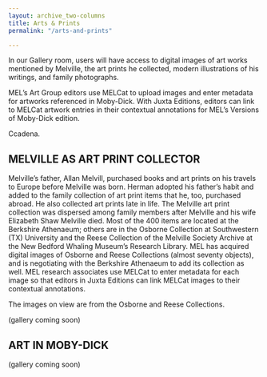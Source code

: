 ```yaml
---
layout: archive_two-columns
title: Arts & Prints
permalink: "/arts-and-prints"

---
```

In our Gallery room, users will have access to digital images of art works mentioned by Melville, the art prints he collected, modern illustrations of his writings, and family photographs.

MEL’s Art Group editors use MELCat to upload images and enter metadata for artworks referenced in Moby-Dick. With Juxta Editions, editors can link to MELCat artwork entries in their contextual annotations for MEL’s Versions of Moby-Dick edition.

Ccadena.

## MELVILLE AS ART PRINT COLLECTOR

Melville’s father, Allan Melvill, purchased books and art prints on his travels to Europe before Melville was born. Herman adopted his father’s habit and added to the family collection of art print items that he, too, purchased abroad. He also collected art prints late in life. The Melville art print collection was dispersed among family members after Melville and his wife Elizabeth Shaw Melville died. Most of the 400 items are located at the Berkshire Athenaeum; others are in the Osborne Collection at Southwestern (TX) University and the Reese Collection of the Melville Society Archive at the New Bedford Whaling Museum’s Research Library. MEL has acquired digital images of Osborne and Reese Collections (almost seventy objects), and is negotiating with the Berkshire Athenaeum to add its collection as well. MEL research associates use MELCat to enter metadata for each image so that editors in Juxta Editions can link MELCat images to their contextual annotations.

The images on view are from the Osborne and Reese Collections.

(gallery coming soon)

## ART IN MOBY-DICK

(gallery coming soon)